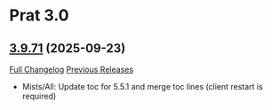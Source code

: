 # Prat 3.0

## [3.9.71](https://github.com/Legacy-of-Sylvanaar/prat-3-0/tree/3.9.71) (2025-09-23)
[Full Changelog](https://github.com/Legacy-of-Sylvanaar/prat-3-0/compare/3.9.70...3.9.71) [Previous Releases](https://github.com/Legacy-of-Sylvanaar/prat-3-0/releases)

- Mists/All: Update toc for 5.5.1 and merge toc lines (client restart is required)  
